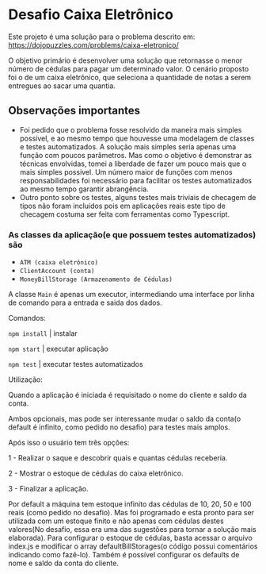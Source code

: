 # Desafio Caixa Eletrônico

Este projeto é uma solução para o problema descrito em:
<https://dojopuzzles.com/problems/caixa-eletronico/>

O objetivo primário é desenvolver uma solução que retornasse o menor número de cédulas para pagar um determinado valor.
O cenário proposto foi o de um caixa eletrônico, que seleciona a quantidade de notas a serem entregues ao sacar uma quantia.

## Observações importantes

- Foi pedido que o problema fosse resolvido da maneira mais simples possível, e ao mesmo tempo que houvesse uma modelagem de classes e testes automatizados. A solução mais simples seria apenas uma função com poucos parâmetros. Mas como o objetivo é demonstrar as técnicas envolvidas, tomei a liberdade de fazer um pouco mais que o mais simples possivel. Um número maior de funções com menos responsabilidades foi necessário para facilitar os testes automatizados ao mesmo tempo garantir abrangência.
- Outro ponto sobre os testes, alguns testes mais triviais de checagem de tipos não foram incluídos pois em aplicações reais este tipo de checagem costuma ser feita com ferramentas como Typescript.

### As classes da aplicação(e que possuem testes automatizados) são

- `ATM (caixa eletrônico)`
- `ClientAccount (conta)`
- `MoneyBillStorage (Armazenamento de Cédulas)`

A classe `Main` é apenas um executor, intermediando uma interface por linha de comando para a entrada e saida dos dados.

Comandos:

`npm install` | instalar

`npm start` | executar aplicação

`npm test` | executar testes automatizados

Utilização:

Quando a aplicação é iniciada é requisitado o nome do cliente e saldo da conta.

Ambos opcionais, mas pode ser interessante mudar o saldo da conta(o default é infinito, como pedido no desafio) para testes mais amplos.

Após isso o usuário tem três opções:

1 - Realizar o saque e descobrir quais e quantas cédulas receberia.

2 - Mostrar o estoque de cédulas do caixa eletrônico.

3 - Finalizar a aplicação.

Por default a máquina tem estoque infinito das cédulas de 10, 20, 50 e 100 reais (como pedido no desafio).
Mas foi programado e esta pronto para ser utilizada com um estoque finito e não apenas com cédulas destes valores(No desafio, essa era uma das sugestões para tornar a solução mais elaborada).
Para configurar o estoque de cédulas, basta acessar o arquivo index.js e modificar o array defaultBillStorages(o código possui comentários indicando como fazê-lo). Também é possível configurar os defaults de nome e saldo da conta do cliente.

